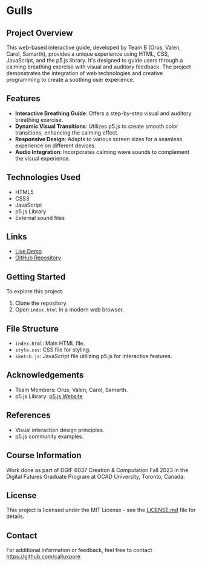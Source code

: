 # Gulls

## Project Overview

This web-based interactive guide, developed by Team B (Orus, Valen, Carol, Samarth), provides a unique experience using HTML, CSS, JavaScript, and the p5.js library. It's designed to guide users through a calming breathing exercise with visual and auditory feedback. The project demonstrates the integration of web technologies and creative programming to create a soothing user experience.

## Features

- **Interactive Breathing Guide**: Offers a step-by-step visual and auditory breathing exercise.
- **Dynamic Visual Transitions**: Utilizes p5.js to create smooth color transitions, enhancing the calming effect.
- **Responsive Design**: Adapts to various screen sizes for a seamless experience on different devices.
- **Audio Integration**: Incorporates calming wave sounds to complement the visual experience.

## Technologies Used

- HTML5
- CSS3
- JavaScript
- p5.js Library
- External sound files

## Links

- [Live Demo](https://calluxpore.github.io/DGIF-6037-Creation-and-Computation-Experiment-2-Multiscreen-gulls/)
- [GitHub Repository](https://github.com/calluxpore/DGIF-6037-Creation-and-Computation-Experiment-2-Multiscreen-gulls)

## Getting Started

To explore this project:

1. Clone the repository.
2. Open `index.html` in a modern web browser.

## File Structure

- `index.html`: Main HTML file.
- `style.css`: CSS file for styling.
- `sketch.js`: JavaScript file utilizing p5.js for interactive features.

## Acknowledgements

- Team Members: Orus, Valen, Carol, Samarth.
- p5.js Library: [p5.js Website](https://p5js.org/)

## References

- Visual interaction design principles.
- p5.js community examples.

## Course Information

Work done as part of DGIF 6037 Creation & Computation Fall 2023 in the Digital Futures Graduate Program at OCAD University, Toronto, Canada.

## License

This project is licensed under the MIT License - see the [LICENSE.md](LICENSE.md) file for details.

## Contact

For additional information or feedback, feel free to contact https://github.com/calluxpore
